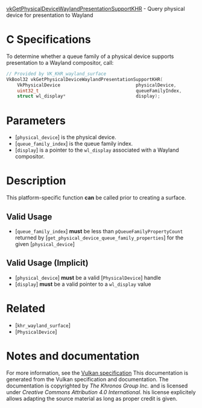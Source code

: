 [vkGetPhysicalDeviceWaylandPresentationSupportKHR](https://www.khronos.org/registry/vulkan/specs/1.3-extensions/man/html/vkGetPhysicalDeviceWaylandPresentationSupportKHR.html) - Query physical device for presentation to Wayland

# C Specifications
To determine whether a queue family of a physical device supports
presentation to a Wayland compositor, call:
```c
// Provided by VK_KHR_wayland_surface
VkBool32 vkGetPhysicalDeviceWaylandPresentationSupportKHR(
    VkPhysicalDevice                            physicalDevice,
    uint32_t                                    queueFamilyIndex,
    struct wl_display*                          display);
```

# Parameters
- [`physical_device`] is the physical device.
- [`queue_family_index`] is the queue family index.
- [`display`] is a pointer to the `wl_display` associated with a Wayland compositor.

# Description
This platform-specific function  **can**  be called prior to creating a surface.
## Valid Usage
-  [`queue_family_index`] **must**  be less than `pQueueFamilyPropertyCount` returned by [`get_physical_device_queue_family_properties`] for the given [`physical_device`]

## Valid Usage (Implicit)
-  [`physical_device`] **must**  be a valid [`PhysicalDevice`] handle
-  [`display`] **must**  be a valid pointer to a `wl_display` value

# Related
- [`khr_wayland_surface`]
- [`PhysicalDevice`]

# Notes and documentation
For more information, see the [Vulkan specification](https://www.khronos.org/registry/vulkan/specs/1.3-extensions/html/vkspec.html)
This documentation is generated from the Vulkan specification and documentation.
The documentation is copyrighted by *The Khronos Group Inc.* and is licensed under *Creative Commons Attribution 4.0 International*.
his license explicitely allows adapting the source material as long as proper credit is given.
        
